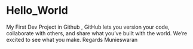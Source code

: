 # Hello_World
My First Dev Project in Github , GitHub lets you version your code, collaborate with others, and share what you’ve built with the world. We’re excited to see what you make. Regards Munieswaran
